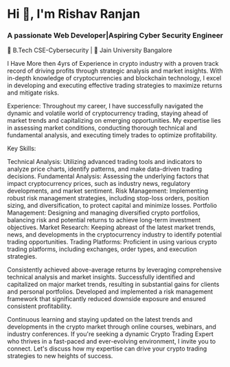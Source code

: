  <H1> Hi 👋, I'm Rishav Ranjan</H1>
<H3>A passionate Web Developer|Aspiring Cyber Security Engineer</H3>


🚀 B.Tech CSE-Cybersecurity | 📘 Jain University Bangalore

I Have More then 4yrs of Experience in crypto industry with a proven track record of driving profits through strategic analysis and market insights. With in-depth knowledge of cryptocurrencies and blockchain technology, I excel in developing and executing effective trading strategies to maximize returns and mitigate risks.

Experience:
Throughout my career, I have successfully navigated the dynamic and volatile world of cryptocurrency trading, staying ahead of market trends and capitalizing on emerging opportunities. My expertise lies in assessing market conditions, conducting thorough technical and fundamental analysis, and executing timely trades to optimize profitability.

Key Skills:

Technical Analysis: Utilizing advanced trading tools and indicators to analyze price charts, identify patterns, and make data-driven trading decisions.
Fundamental Analysis: Assessing the underlying factors that impact cryptocurrency prices, such as industry news, regulatory developments, and market sentiment.
Risk Management: Implementing robust risk management strategies, including stop-loss orders, position sizing, and diversification, to protect capital and minimize losses.
Portfolio Management: Designing and managing diversified crypto portfolios, balancing risk and potential returns to achieve long-term investment objectives.
Market Research: Keeping abreast of the latest market trends, news, and developments in the cryptocurrency industry to identify potential trading opportunities.
Trading Platforms: Proficient in using various crypto trading platforms, including exchanges, order types, and execution strategies.

Consistently achieved above-average returns by leveraging comprehensive technical analysis and market insights.
Successfully identified and capitalized on major market trends, resulting in substantial gains for clients and personal portfolios.
Developed and implemented a risk management framework that significantly reduced downside exposure and ensured consistent profitability.

Continuous learning and staying updated on the latest trends and developments in the crypto market through online courses, webinars, and industry conferences.
If you're seeking a dynamic Crypto Trading Expert who thrives in a fast-paced and ever-evolving environment, I invite you to connect. Let's discuss how my expertise can drive your crypto trading strategies to new heights of success.

